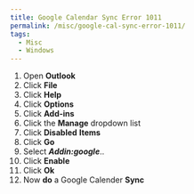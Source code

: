 ```yaml
---
title: Google Calendar Sync Error 1011
permalink: /misc/google-cal-sync-error-1011/
tags:
  - Misc
  - Windows
---
```

<ol start="1">
  <li>
    Open <strong>Outlook</strong>
  </li>
  <li>
    Click <strong>File</strong>
  </li>
  <li>
    Click <strong>Help</strong>
  </li>
  <li>
    Click <strong>Options</strong>
  </li>
  <li>
    Click <strong>Add-ins</strong>
  </li>
  <li>
    Click the <strong>Manage</strong> dropdown list
  </li>
  <li>
    Click <strong>Disabled</strong> <strong>Items</strong>
  </li>
  <li>
    Click <strong>Go</strong>
  </li>
  <li>
    Select <strong><em>Addin:google</em></strong>..
  </li>
  <li>
    Click <strong>Enable</strong>
  </li>
  <li>
    Click <strong>Ok</strong>
  </li>
  <li>
    Now <strong>do</strong> a Google Calender <strong>Sync</strong>
  </li>
</ol>
